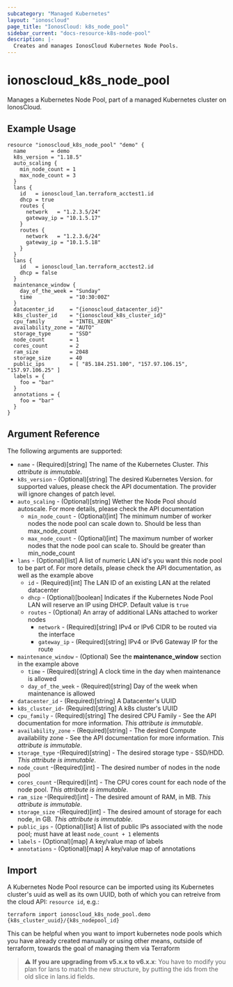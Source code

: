 ```yaml
---
subcategory: "Managed Kubernetes"
layout: "ionoscloud"
page_title: "IonosCloud: k8s_node_pool"
sidebar_current: "docs-resource-k8s-node-pool"
description: |-
  Creates and manages IonosCloud Kubernetes Node Pools.
---
```


# ionoscloud_k8s_node_pool

Manages a Kubernetes Node Pool, part of a managed Kubernetes cluster on IonosCloud.

## Example Usage

```hcl
resource "ionoscloud_k8s_node_pool" "demo" {
  name        = demo
  k8s_version = "1.18.5"
  auto_scaling {
    min_node_count = 1
    max_node_count = 3
  }
  lans {
    id   = ionoscloud_lan.terraform_acctest1.id
    dhcp = true
    routes {
      network   = "1.2.3.5/24"
      gateway_ip = "10.1.5.17"
    } 
    routes {
      network   = "1.2.3.6/24"
      gateway_ip = "10.1.5.18"
    } 
  }
  lans {
    id   = ionoscloud_lan.terraform_acctest2.id
    dhcp = false
  }
  maintenance_window {
    day_of_the_week = "Sunday"
    time            = "10:30:00Z"
  }
  datacenter_id     = "{ionoscloud_datacenter_id}"
  k8s_cluster_id    = "{ionoscloud_k8s_cluster_id}"
  cpu_family        = "INTEL_XEON"
  availability_zone = "AUTO"
  storage_type      = "SSD"
  node_count        = 1
  cores_count       = 2
  ram_size          = 2048
  storage_size      = 40
  public_ips        = [ "85.184.251.100", "157.97.106.15", "157.97.106.25" ]
  labels = {
    foo = "bar"
  }
  annotations = {
    foo = "bar"
  }
}

```

## Argument Reference

The following arguments are supported:

- `name` - (Required)[string] The name of the Kubernetes Cluster. *This attribute is immutable*.
- `k8s_version` - (Optional)[string] The desired Kubernetes Version. for supported values, please check the API documentation. The provider will ignore changes of patch level.
- `auto_scaling` - (Optional)[string] Wether the Node Pool should autoscale. For more details, please check the API documentation
  - `min_node_count` - (Optional)[int] The minimum number of worker nodes the node pool can scale down to. Should be less than max_node_count
  - `max_node_count` - (Optional)[int] The maximum number of worker nodes that the node pool can scale to. Should be greater than min_node_count
- `lans` - (Optional)[list] A list of numeric LAN id's you want this node pool to be part of. For more details, please check the API documentation, as well as the example above
  - `id` - (Required)[int] The LAN ID of an existing LAN at the related datacenter
  - `dhcp` - (Optional)[boolean] Indicates if the Kubernetes Node Pool LAN will reserve an IP using DHCP. Default value is `true`
  - `routes` - (Optional) An array of additional LANs attached to worker nodes
    - `network` - (Required)[string] IPv4 or IPv6 CIDR to be routed via the interface
    - `gateway_ip` - (Required)[string] IPv4 or IPv6 Gateway IP for the route
- `maintenance_window` - (Optional) See the **maintenance_window** section in the example above
  - `time` - (Required)[string] A clock time in the day when maintenance is allowed
  - `day_of_the_week` - (Required)[string] Day of the week when maintenance is allowed
- `datacenter_id` - (Required)[string] A Datacenter's UUID
- `k8s_cluster_id`- (Required)[string] A k8s cluster's UUID
- `cpu_family` - (Required)[string] The desired CPU Family - See the API documentation for more information. *This attribute is immutable*.
- `availability_zone` - (Required)[string] - The desired Compute availability zone - See the API documentation for more information. *This attribute is immutable*.
- `storage_type` -(Required)[string] - The desired storage type - SSD/HDD. *This attribute is immutable*.
- `node_count` -(Required)[int] - The desired number of nodes in the node pool
- `cores_count` -(Required)[int] - The CPU cores count for each node of the node pool. *This attribute is immutable*.
- `ram_size` -(Required)[int] - The desired amount of RAM, in MB. *This attribute is immutable*.
- `storage_size` -(Required)[int] - The desired amount of storage for each node, in GB. *This attribute is immutable*.
- `public_ips` - (Optional)[list] A list of public IPs associated with the node pool; must have at least `node_count + 1` elements  
- `labels` - (Optional)[map] A key/value map of labels
- `annotations` - (Optional)[map] A key/value map of annotations

## Import

A Kubernetes Node Pool resource can be imported using its Kubernetes cluster's uuid as well as its own UUID, both of which you can retreive from the cloud API: `resource id`, e.g.:

```shell
terraform import ionoscloud_k8s_node_pool.demo {k8s_cluster_uuid}/{k8s_nodepool_id}
```

This can be helpful when you want to import kubernetes node pools which you have already created manually or using other means, outside of terraform, towards the goal of managing them via Terraform

> :warning: **If you are upgrading from v5.x.x to v6.x.x**: You have to modify you plan for lans to match the new structure, by putting the ids from the old slice in lans.id fields.
